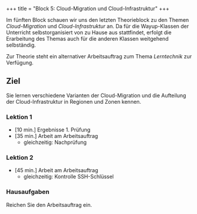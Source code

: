 +++
title = "Block 5: Cloud-Migration und Cloud-Infrastruktur"
+++

Im fünften Block schauen wir uns den letzten Theorieblock zu den Themen
_Cloud-Migration_ und _Cloud-Infrastruktur_ an. Da für die Wayup-Klassen der
Unterricht selbstorganisiert von zu Hause aus stattfindet, erfolgt die
Erarbeitung des Themas auch für die anderen Klassen weitgehend selbständig.

Zur Theorie steht ein alternativer Arbeitsauftrag zum Thema _Lerntechnik_ zur
Verfügung.

## Ziel

Sie lernen verschiedene Varianten der Cloud-Migration und die Aufteilung der
Cloud-Infrastruktur in Regionen und Zonen kennen.

### Lektion 1

- [10 min.] Ergebnisse 1. Prüfung
- [35 min.] Arbeit am Arbeitsauftrag
    - gleichzeitig: Nachprüfung

### Lektion 2

- [45 min.] Arbeit am Arbeitsauftrag
    - gleichzeitig: Kontrolle SSH-Schlüssel

### Hausaufgaben

Reichen Sie den Arbeitsauftrag ein.
